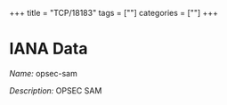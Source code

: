 +++
title = "TCP/18183"
tags = [""]
categories = [""]
+++

# IANA Data

_Name:_ opsec-sam

_Description:_ OPSEC SAM

